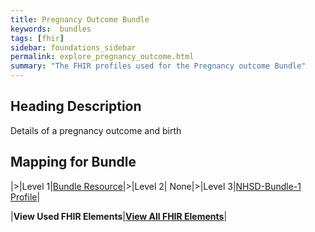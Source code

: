 ```yaml
---
title: Pregnancy Outcome Bundle
keywords:  bundles
tags: [fhir]
sidebar: foundations_sidebar
permalink: explore_pregnancy_outcome.html
summary: "The FHIR profiles used for the Pregnancy outcome Bundle"
---
```


## Heading Description ##
Details of a pregnancy outcome and birth

## Mapping for Bundle ##

|>|Level 1|[Bundle Resource](http://hl7.org/fhir/stu3/bundle.html)|>|Level 2| None|>|Level 3|[NHSD-Bundle-1 Profile](http://xxx)|


|**View Used FHIR Elements**|**[View All FHIR Elements](explore_pregnancy_outcome_all.html#mapping-for-bundle)**|


